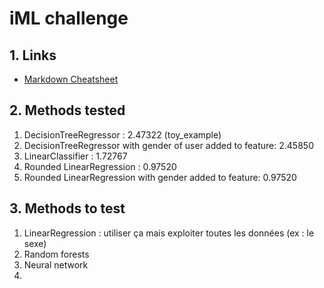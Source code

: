 # iML challenge

## 1. Links

- [Markdown Cheatsheet](https://github.com/adam-p/markdown-here/wiki/Markdown-Cheatsheet)

## 2. Methods tested

1. DecisionTreeRegressor : 2.47322 (toy_example)
2. DecisionTreeRegressor with gender of user added to feature: 2.45850
3. LinearClassifier : 1.72767
4. Rounded LinearRegression : 0.97520
5. Rounded LinearRegression with gender added to feature: 0.97520

## 3. Methods to test

1. LinearRegression : utiliser ça mais exploiter toutes les données (ex : le sexe)
2. Random forests
3. Neural network
4.

